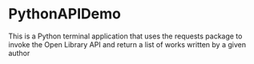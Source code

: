 # PythonAPIDemo
This is a Python terminal application that uses the requests package to invoke the Open Library API and return a list of works written by a given author